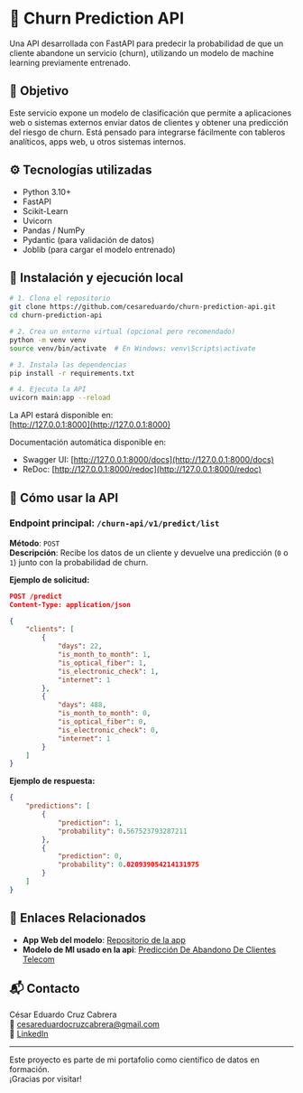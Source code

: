 # 🧠 Churn Prediction API

Una API desarrollada con FastAPI para predecir la probabilidad de que un cliente abandone un servicio (churn), utilizando un modelo de machine learning previamente entrenado.

## 📌 Objetivo

Este servicio expone un modelo de clasificación que permite a aplicaciones web o sistemas externos enviar datos de clientes y obtener una predicción del riesgo de churn. Está pensado para integrarse fácilmente con tableros analíticos, apps web, u otros sistemas internos.

## ⚙️ Tecnologías utilizadas

- Python 3.10+
- FastAPI
- Scikit-Learn
- Uvicorn
- Pandas / NumPy
- Pydantic (para validación de datos)
- Joblib (para cargar el modelo entrenado)

## 🚀 Instalación y ejecución local

```bash
# 1. Clona el repositorio
git clone https://github.com/cesareduardo/churn-prediction-api.git
cd churn-prediction-api

# 2. Crea un entorno virtual (opcional pero recomendado)
python -m venv venv
source venv/bin/activate  # En Windows: venv\Scripts\activate

# 3. Instala las dependencias
pip install -r requirements.txt

# 4. Ejecuta la API
uvicorn main:app --reload
```

La API estará disponible en:  
[http://127.0.0.1:8000](http://127.0.0.1:8000)

Documentación automática disponible en:  
- Swagger UI: [http://127.0.0.1:8000/docs](http://127.0.0.1:8000/docs)
- ReDoc: [http://127.0.0.1:8000/redoc](http://127.0.0.1:8000/redoc)

## 🧪 Cómo usar la API

### Endpoint principal: `/churn-api/v1/predict/list`

**Método**: `POST`  
**Descripción**: Recibe los datos de un cliente y devuelve una predicción (`0` o `1`) junto con la probabilidad de churn.

**Ejemplo de solicitud:**

```json
POST /predict
Content-Type: application/json

{
    "clients": [
        {
            "days": 22,
            "is_month_to_month": 1,
            "is_optical_fiber": 1,
            "is_electronic_check": 1,
            "internet": 1
        },
        {
            "days": 488,
            "is_month_to_month": 0,
            "is_optical_fiber": 0,
            "is_electronic_check": 0,
            "internet": 1
        }
    ]
}
```

**Ejemplo de respuesta:**

```json
{
    "predictions": [
        {
            "prediction": 1,
            "probability": 0.567523793287211
        },
        {
            "prediction": 0,
            "probability": 0.020939054214131975
        }
    ]
}
```

## 🔗 Enlaces Relacionados

-  **App Web del modelo**: [Repositorio de la app]([https://github.com/Lacruz0599/churn-prediction-api](https://github.com/Lacruz0599/Churn-Predictor-Web-App))
-  **Modelo de Ml usado en la api**: [Predicción De Abandono De Clientes Telecom](https://github.com/Lacruz0599/prediccion-de-abandono-de-clientes-Telecom)


## 📬 Contacto

César Eduardo Cruz Cabrera  
📧 cesareduardocruzcabrera@gmail.com  
🔗 [LinkedIn](https://www.linkedin.com/in/cesar-eduardo-cruz-cabrera)

---

Este proyecto es parte de mi portafolio como científico de datos en formación.  
¡Gracias por visitar!
```
